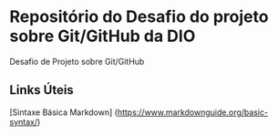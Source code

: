 # Repositório do Desafio do projeto sobre Git/GitHub da DIO  
Desafio de Projeto sobre Git/GitHub 
## Links Úteis  
[Sintaxe Básica Markdown] (https://www.markdownguide.org/basic-syntax/)
